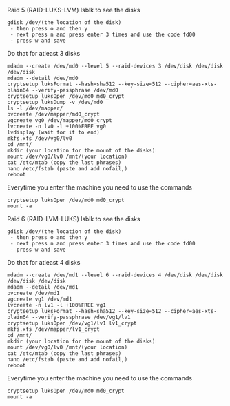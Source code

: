 Raid 5 (RAID-LUKS-LVM)
lsblk to see the disks
```
gdisk /dev/(the location of the disk)
 - then press o and then y
 - next press n and press enter 3 times and use the code fd00
 - press w and save
```
Do that for atleast 3 disks
```
mdadm --create /dev/md0 --level 5 --raid-devices 3 /dev/disk /dev/disk /dev/disk
mdadm --detail /dev/md0
cryptsetup luksFormat --hash=sha512 --key-size=512 --cipher=aes-xts-plain64 --verify-passphrase /dev/md0
cryptsetup luksOpen /dev/md0 md0_crypt
cryptsetup luksDump -v /dev/md0
ls -l /dev/mapper/
pvcreate /dev/mapper/md0_crypt
vgcreate vg0 /dev/mapper/md0_crypt
lvcreate -n lv0 -l +100%FREE vg0
lvdisplay (wait for it to end)
mkfs.xfs /dev/vg0/lv0
cd /mnt/
mkdir (your location for the mount of the disks)
mount /dev/vg0/lv0 /mnt/(your location)
cat /etc/mtab (copy the last phrases)
nano /etc/fstab (paste and add nofail,)
reboot
```
Everytime you enter the machine you need to use the commands
```
cryptsetup luksOpen /dev/md0 md0_crypt
mount -a
```

Raid 6 (RAID-LVM-LUKS) 
lsblk to see the disks
```
gdisk /dev/(the location of the disk)
 - then press o and then y
 - next press n and press enter 3 times and use the code fd00
 - press w and save
```
Do that for atleast 4 disks
```
mdadm --create /dev/md1 --level 6 --raid-devices 4 /dev/disk /dev/disk /dev/disk /dev/disk
mdadm --detail /dev/md1
pvcreate /dev/md1
vgcreate vg1 /dev/md1
lvcreate -n lv1 -l +100%FREE vg1
cryptsetup luksFormat --hash=sha512 --key-size=512 --cipher=aes-xts-plain64 --verify-passphrase /dev/vg1/lv1
cryptsetup luksOpen /dev/vg1/lv1 lv1_crypt
mkfs.xfs /dev/mapper/lv1_crypt
cd /mnt/
mkdir (your location for the mount of the disks)
mount /dev/vg0/lv0 /mnt/(your location)
cat /etc/mtab (copy the last phrases)
nano /etc/fstab (paste and add nofail,)
reboot
```
Everytime you enter the machine you need to use the commands
```
cryptsetup luksOpen /dev/md0 md0_crypt
mount -a
```
